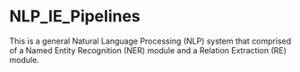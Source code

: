 # NLP_IE_Pipelines
This is a general Natural Language Processing (NLP) system that comprised of a Named Entity Recognition (NER) module and a Relation Extraction (RE) module. 
